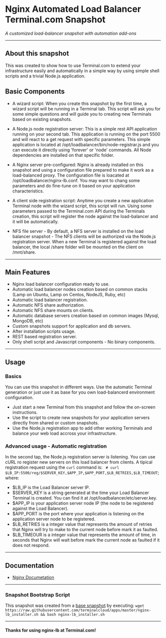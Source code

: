 # **Nginx Automated Load Balancer** Terminal.com Snapshot

*A customized load-balancer snapshot with automation add-ons*

---

## About this snapshot

This was created to show how to use Terminal.com to extend your infrastructure easily and automatically in a simple way by using simple shell scripts and a trivial Node.js application.


## Basic Components

- A wizard script: When you create this snapshot by the first time, a wizard script will be running in a Terminal tab. This script will ask you for some simple questions and will guide you to creating new Terminals based on existing snapshots.

- A Node.js node registration server: This is a simple rest API application running on your second tab. This application is running on the port 5500 and will react to a get request with specific parameters. This simple application is located at /opt/loadbalancer/bin/node-registrar.js and you can execute it directly using 'forever' or 'node' commands. All Node dependencies are installed on that specific folder.

- A Nginx server pre-configured: Nginx is already installed on this snapshot and using a configuration file prepared to make it work as a load-balanced proxy. The configuration file is loacated at /opt/loadbalancer/nginx-lb.conf. You may want to chang some parameters and do fine-tune on it based on your application characteristics.

- A client side registration script: Anytime you create a new application Terminal node with the wizard script, this script will run. Using some parameters passed to the Terminal.com API during the Terminals creation, this script will register the node against the load-balancer and it will be automatically.

- NFS file server - By default, a NFS server is installed on the load balancer snapshot - The NFS clients will be authorized via the Node.js registration server. When a new Terminal is registered against the load balancer, the local /share folder will be mounted on the client on /mnt/share.


---

## Main Features

- Nginx load balancer configuration ready to use.
- Automatic load balancer nodes creation based on common stacks (Lamp on Ubuntu, Lamp on Centos, NodeJS, Ruby, etc)
- Automatic load balancer registration.
- Automatic NFS share authorization.
- Automatic NFS share mounts on clients.
- Automatic database servers creation based on common images (Mysql, MongoDB, etc)
- Custom snapshots support for application and db servers.
- After installation scripts usage.
- REST based registration server.
- Only shell script and Javascript components - No binary components.

---

## Usage

### Basics

You can use this snapshot in different ways. Use the automatic Terminal generation or just use it as base for you own load-balancerd environment configuration.

- Just start a new Terminal from this snapshot and follow the on-screen instructions.
- Use the script to create new snapshots for your application servers directly from shared or custom snapshots.
- Use the Node.js registration app to add other working Terminals and balance your web load accross your infrastructure.


### Advanced usage - Automatic registration
In the second tap, the Node.js registration server is listening. You can use cURL ro register new servers on this load balancer from clients.
A tipical registration request using the `curl` command is: ` # curl $LB_IP:5500/reg/$SERVER_KEY,$APP_IP,$APP_PORT,$LB_RETRIES,$LB_TIMEOUT`; where:

- $LB_IP is the Load Balancer server IP.
- $SERVER_KEY is a string generated at the time your Load Balancer Terminal is created. You can find it at /opt/loadbalancer/etc/server.key.
- $APP_IP is your application server node IP (the node to be registered against the Load Balancer).
- $APP_PORT is the port where your application is listening on the application server node to be registered.
- $LB_RETRIES is a integer value that represents the amount of retries that Nginx will try to make to the current node before mark it as faulted.
- $LB_TIMEOUR is a integer value that represents the amount of time, in seconds that Nginx will wait before mark the current node as faulted if it does not respond.

---

## Documentation

- [Nginx Documetation](http://nginx.org/en/docs/)

---

### Snapshot Bootstrap Script

This snapshot was created from a [base snapshot](https://www.terminal.com/tiny/FzpHiTXG1K) by executing:
`wget https://raw.githubusercontent.com/terminalcloud/apps/master/nginx-lb_installer.sh && bash nginx-lb_installer.sh`

---

#### Thanks for using nginx-lb at Terminal.com!
